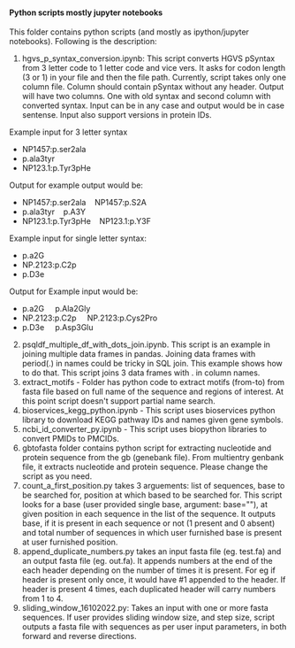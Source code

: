 #### Python scripts mostly jupyter notebooks

This folder contains python scripts (and mostly as ipython/jupyter notebooks). Following is the description:
1. hgvs_p_syntax_conversion.ipynb: This script converts HGVS pSyntax from 3 letter code to 1 letter code and vice vers. It asks for codon length (3 or 1) in your file and then the file path. Currently, script takes only one column file. Column should contain pSyntax without any header. Output will have two columns. One with old syntax and second column with converted syntax. Input can be in any case and output would be in case sentense. Input also support versions in protein IDs. 

Example input for 3 letter syntax

  + NP1457:p.ser2ala
  + p.ala3tyr
  + NP123.1:p.Tyr3pHe

Output for example output would be:

  + NP1457:p.ser2ala&nbsp;&nbsp;&nbsp;&nbsp;NP1457:p.S2A
  + p.ala3tyr&nbsp;&nbsp;&nbsp;&nbsp;p.A3Y
  + NP123.1:p.Tyr3pHe&nbsp;&nbsp;&nbsp;&nbsp;NP123.1:p.Y3F

Example input for single letter syntax:
  + p.a2G
  + NP.2123:p.C2p
  + p.D3e

Output for Example input would be:
  + p.a2G	&nbsp;&nbsp;&nbsp;&nbsp;p.Ala2Gly
  + NP.2123:p.C2p	&nbsp;&nbsp;&nbsp;&nbsp;NP.2123:p.Cys2Pro
  + p.D3e&nbsp;&nbsp;&nbsp;&nbsp;	p.Asp3Glu

2. psqldf_multiple_df_with_dots_join.ipynb. This script is an example in joining multiple data frames in pandas. Joining data frames with period(.) in names could be tricky in SQL join. This example shows how to do that. This script joins 3 data frames with . in column names. 
3. extract_motifs - Folder has python code to extract motifs (from-to) from fasta file based on full name of the sequence and regions of interest. At this point script doesn't support partial name search.
4. bioservices_kegg_python.ipynb - This script uses bioservices python library to download KEGG pathway IDs and names given gene symbols.
5. ncbi_id_converter_py.ipynb - This script uses biopython libraries to convert PMIDs to PMCIDs.
6. gbtofasta folder contains python script for extracting nucleotide and protein sequence from the gb (genebank file). From multientry genbank file, it extracts nucleotide and protein sequence. Please change the script as you need.
7. count_a_first_position.py takes 3 arguements: list of sequences, base to be searched for, position at which based to be searched for. This script looks for a base (user provided single base, argument: base=""), at given position in each sequence in the list of the sequence. It outputs base, if it is present in each sequence or not (1 present and 0 absent) and total number of sequences in which user furnished base is present at user furnished position.
8. append_duplicate_numbers.py takes an input fasta file (eg. test.fa) and an output fasta file (eg. out.fa). It appends numbers at the end of the each header depending on the number of times it is present. For eg if header is present only once, it would have #1 appended to the header. If header is present 4 times, each duplicated header will carry numbers from 1 to 4. 
9. sliding_window_16102022.py: Takes an input with one or more fasta sequences. If user provides sliding window size, and step size, script outputs a fasta file with sequences as per user input parameters, in both forward and reverse directions.
